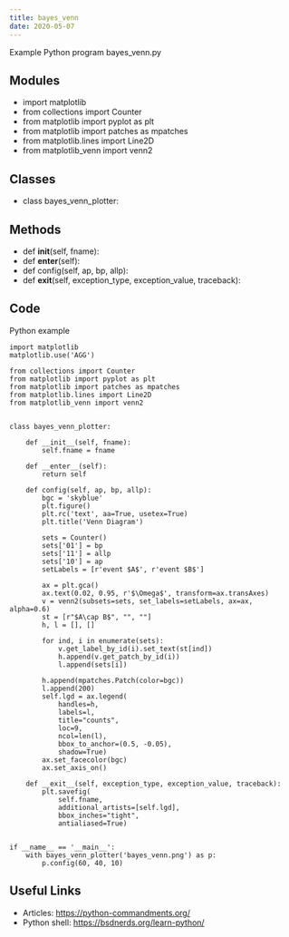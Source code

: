 ```yaml
---
title: bayes_venn
date: 2020-05-07
---
```

Example Python program bayes_venn.py

## Modules

* import matplotlib
* from collections import Counter
* from matplotlib import pyplot as plt
* from matplotlib import patches as mpatches
* from matplotlib.lines import Line2D
* from matplotlib_venn import venn2

## Classes

* class bayes_venn_plotter:

## Methods

* def __init__(self, fname):
* def __enter__(self):
* def config(self, ap, bp, allp):
* def __exit__(self, exception_type, exception_value, traceback):

## Code

Python example

    import matplotlib
    matplotlib.use('AGG')
    
    from collections import Counter
    from matplotlib import pyplot as plt
    from matplotlib import patches as mpatches
    from matplotlib.lines import Line2D
    from matplotlib_venn import venn2
    
    
    class bayes_venn_plotter:
    
        def __init__(self, fname):
            self.fname = fname
    
        def __enter__(self):
            return self
    
        def config(self, ap, bp, allp):
            bgc = 'skyblue'
            plt.figure()
            plt.rc('text', aa=True, usetex=True)
            plt.title('Venn Diagram')
    
            sets = Counter()
            sets['01'] = bp
            sets['11'] = allp
            sets['10'] = ap
            setLabels = [r'event $A$', r'event $B$']
    
            ax = plt.gca()
            ax.text(0.02, 0.95, r'$\Omega$', transform=ax.transAxes)
            v = venn2(subsets=sets, set_labels=setLabels, ax=ax, alpha=0.6)
            st = [r"$A\cap B$", "", ""]
            h, l = [], []
    
            for ind, i in enumerate(sets):
                v.get_label_by_id(i).set_text(st[ind])
                h.append(v.get_patch_by_id(i))
                l.append(sets[i])
    
            h.append(mpatches.Patch(color=bgc))
            l.append(200)
            self.lgd = ax.legend(
                handles=h,
                labels=l,
                title="counts",
                loc=9,
                ncol=len(l),
                bbox_to_anchor=(0.5, -0.05),
                shadow=True)
            ax.set_facecolor(bgc)
            ax.set_axis_on()
    
        def __exit__(self, exception_type, exception_value, traceback):
            plt.savefig(
                self.fname,
                additional_artists=[self.lgd],
                bbox_inches="tight",
                antialiased=True)
    
    
    if __name__ == '__main__':
        with bayes_venn_plotter('bayes_venn.png') as p:
            p.config(60, 40, 10)
    

## Useful Links

- Articles: https://python-commandments.org/
- Python shell: https://bsdnerds.org/learn-python/
